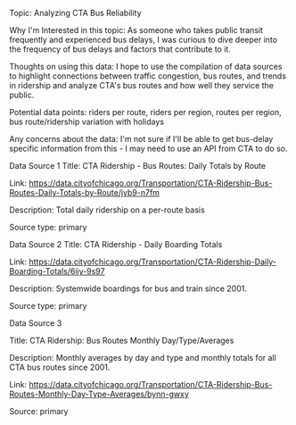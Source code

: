 Topic: Analyzing CTA Bus Reliability

Why I'm Interested in this topic: As someone who takes public transit frequently and experienced bus delays,
I was curious to dive deeper into the frequency of bus delays and factors that contribute to it.

Thoughts on using this data: I hope to use the compilation of data sources to highlight
connections between traffic congestion, bus routes, and trends in ridership and analyze
CTA's bus routes and how well they service the public.

Potential data points: riders per route, riders per region, routes per region,
bus route/ridership variation with holidays

Any concerns about the data: I'm not sure if I'll be able to get bus-delay specific
information from this - I may need to use an API from CTA to do so.

Data Source 1
Title: CTA Ridership - Bus Routes: Daily Totals by Route

Link: https://data.cityofchicago.org/Transportation/CTA-Ridership-Bus-Routes-Daily-Totals-by-Route/jyb9-n7fm

Description: Total daily ridership on a per-route basis

Source type: primary

Data Source 2
Title: CTA Ridership - Daily Boarding Totals

Link: https://data.cityofchicago.org/Transportation/CTA-Ridership-Daily-Boarding-Totals/6iiy-9s97

Description: Systemwide boardings for bus and train since 2001.

Source type: primary

Data Source 3

Title: CTA Ridership: Bus Routes Monthly Day/Type/Averages

Description: Monthly averages by day and type and monthly totals
for all CTA bus routes since 2001.

Link: https://data.cityofchicago.org/Transportation/CTA-Ridership-Bus-Routes-Monthly-Day-Type-Averages/bynn-gwxy

Source: primary




